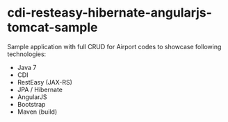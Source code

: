 cdi-resteasy-hibernate-angularjs-tomcat-sample
==============================================

Sample application with full CRUD for Airport codes to showcase following technologies: 
- Java 7 
- CDI 
- RestEasy (JAX-RS) 
- JPA / Hibernate
- AngularJS 
- Bootstrap 
- Maven (build) 

